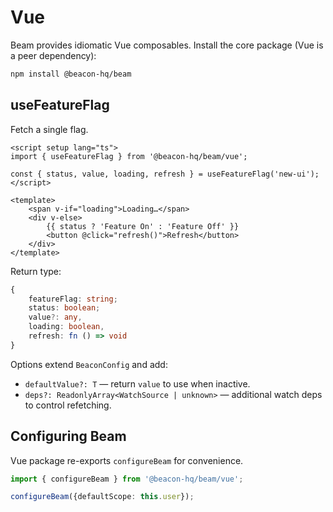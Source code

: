 # Vue

Beam provides idiomatic Vue composables. Install the core package (Vue is a peer dependency):

```bash
npm install @beacon-hq/beam
```

## useFeatureFlag

Fetch a single flag.

```vue
<script setup lang="ts">
import { useFeatureFlag } from '@beacon-hq/beam/vue';

const { status, value, loading, refresh } = useFeatureFlag('new-ui');
</script>

<template>
    <span v-if="loading">Loading…</span>
    <div v-else>
        {{ status ? 'Feature On' : 'Feature Off' }}
        <button @click="refresh()">Refresh</button>
    </div>
</template>
```

Return type:

```typescript
{ 
    featureFlag: string; 
    status: boolean; 
    value?: any, 
    loading: boolean, 
    refresh: fn () => void 
}
```

Options extend `BeaconConfig` and add:

- `defaultValue?: T` — return `value` to use when inactive.
- `deps?: ReadonlyArray<WatchSource | unknown>` — additional watch deps to control refetching.


## Configuring Beam

Vue package re-exports `configureBeam` for convenience.

```ts
import { configureBeam } from '@beacon-hq/beam/vue';

configureBeam({defaultScope: this.user});
```
